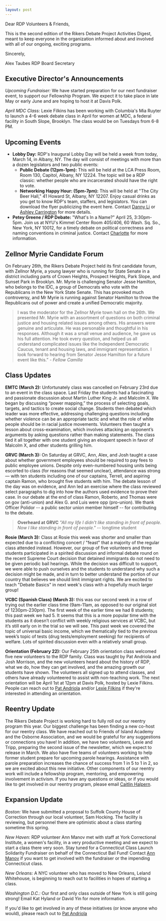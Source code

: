 ```yaml
---
layout: post
---
```

Dear RDP Volunteers & Friends,

This is the second edition of the Rikers Debate Project Activities Digest, meant to keep everyone in the organization informed about and involved with all of our ongoing, exciting programs.

Sincerely,

Alex Taubes
RDP Board Secretary

## Executive Director's Announcements

*Upcoming Fundraiser:* We have started preparation for our next fundraiser event, to support our Fellowship Program. We expect it to take place in late May or early June and are hoping to host it at Davis Polk.

*April MDC Class:* Lexie Filkins has been working with Columbia's Mia Ruyter to launch a 4-6 week debate class in April for women at MDC, a federal facility in South Slope, Brooklyn. The class would be on Tuesdays from 6-8 PM.

## Upcoming Events

* **Lobby Day:** RDP's Inaugural Lobby Day will be held a week from today, March 14, in Albany, NY. The day will consist of meetings with more than a dozen legislators and two public events:
  * **Public Debate (12pm-1pm):** This will be held at the LCA Press Room, Room 130, Capitol, Albany, NY 12224. The topic will be a RDP classic: whether people who are incarcerated should have the right to vote.
  * **Networking Happy Hour: (5pm-7pm):** This will be held at "The City Beer Hall," 41 Howard St, Albany, NY 12207. Enjoy casual drinks as you get to know RDP's team, staffers, and legislators.
You can download the flyer publicizing the event here. Contact [Danny Li](yl3261@columbia.edu) or [Ashley Carrington](ashleycarringonton52@gmail.com) for more details.
* **Petey Greene / RDP Debate:** "What's In a Name?" April 25, 3:30pm-5pm. Join us at NYU's Kimmel Center Room 405/406, 60 Wash. Sq. So., New York, NY 10012, for a timely debate on political correctness and naming conventions in criminal justice. Contact [Charlotte](cmk586@nyu.edu) for more information.

## Zellnor Myrie Candidate Forum

On February 26th, the Rikers Debate Project held its first candidate forum, with Zellnor Myrie, a young lawyer who is running for State Senate in a district including parts of Crown Heights, Prospect Heights, Park Slope, and Sunset Park in Brooklyn. Mr. Myrie is challenging Senator Jesse Hamilton, who belongs to the IDC, a group of Democrats who vote with the Republicans in the New York State Senate. This has provoked much controversy, and Mr Myrie is running against Senator Hamilton to throw the Republicans out of power and create a unified Democratic majority.

> I was the moderator for the Zellnor Myrie town hall on the 26th. 
> We presented Mr. Myrie with an assortment of questions on both criminal justice and housing related issues among others. 
> His answers were genuine and articulate. He was personable and thoughtful in his responses. 
> Although it was a small venue and audience, he gave us his full attention. 
> He took every question, and helped us all understand complicated issues like the Independent Democratic Caucus, tenant and housing laws, and immigrant representation. 
> I look forward to hearing from Senator Jesse Hamilton for a future event like this.”
      *- Fellow Camilla*

## Class Updates

**EMTC (March 2):** Unfortunately class was cancelled on February 23rd due to an event in the class space. Last Friday the students had a fascinating and passionate discussion about Martin Luther King Jr. and Malcolm X. We began by discussing “power mapping,” the process of selecting goals, targets, and tactics to create social change. Students then debated which leader was more effective, addressing challenging questions including whether violence can be an appropriate tactic and what the role of white people should be in racial justice movements. Volunteers then taught a lesson about cross-examination, which involves attacking an opponent’s arguments by asking questions rather than making statements. The class tied it all together with one student giving an eloquent speech in favor of Malcolm X, and other students grilling him.

**GRVC (March 3):** On Saturday at GRVC, Ann, Alex, and Josh taught a case about whether government employees should be required to pay fees to public employee unions. Despite only even-numbered housing units being escorted to class (for reasons that seemed unclear), attendance was strong— with ten students including one of our captains, Terrell, and aspiring captain Ramon, who brought five students with him. The debate lesson of the day was on evidence, and Ann led an exercise where the class reviewed select paragraphs to dig into how the authors used evidence to prove their case. In our debate at the end of class Ramon, Roberto, and Thomas were on gov (anti-union) and Alex G. and Luis were opp (pro-union). We thank Officer Polidor -- a public sector union member himself -- for contributing to the debate. 

> **Overheard at GRVC**
> *"All my life I didn't like standing in front of people. Now I like standing in front of people."* -- longtime student

**Rosie (March 3):** Class at Rosie this week was shorter and smaller than expected due to a conflicting concert / "feast" that a majority of the regular class attended instead. However, our group of five volunteers and three students participated in a spirited discussion and informal debate round on the recent Supreme Court decision that detained immigrants do not need to be given periodic bail hearings. While the decision was difficult to support, we were able to push ourselves and the students to understand why such a decision might be made, and in turn to better understand the portion of our country that believes we should limit immigrant rights. We are excited to teach "Debate Basics" in next week's class with a hopefully much larger group!

**VCBC (Spanish Class) (March 3):** this was our second week in a row of trying out the earlier class time (9am-11am, as opposed to our original slot of 1230pm-230pm). The first week of the earlier time we had 8 students; this past week we had 5. It seems that this is a more popular time with the students as it doesn’t conflict with weekly religious services at VCBC, but it’s still early on in the trial so we will see. This past week we covered the topic of universal basic income, which we thematically tied to the previous week’s topic of tests (drug tests/employment seeking) for recipients of welfare. Lots of spirited discussion even with a relatively small group. 

**Orientation (February 22):** Our February 25th orientation class welcomed five new volunteers to the RDP family. Class was taught by Pat Andriola and Josh Morrison, and the new volunteers heard about the history of RDP, what we do, how they can get involved, and the amazing growth our students have shown. The volunteers all signed up to attend classes, and others have already volunteered to assist with non-teaching work. The next orientation will be April 1st at 12pm at Davis Polk, hosted by Lexie Filkins. People can reach out to [Pat Andriola](patrickandriola@gmail.com) and/or [Lexie Filkins](lexiefilkins@gmail.com) if they're interested in attending an orientation.

## Reentry Update

The Rikers Debate Project is working hard to fully roll out our reentry program this year. Our biggest challenge has been finding a new co-host for our reentry class. We have reached out to Friends of Island Academy and the Osborne Association, and we would be grateful for any suggestions or connections you have! In addition, we have two volunteers, Lexie and Tripp, preparing the second issue of the newsletter, which we expect to release in March. We also have five teams of volunteers working to help former student prepare for upcoming parole hearings. Assistance with parole preparation increases the chance of success from 1 in 5 to 1 in 2, so we are excited about this new initiative. Other components of our reentry work will include a fellowship program, mentoring, and empowering involvement in activism. If you have any questions or ideas, or if you would like to get involved in our reentry program, please email [Caitlin Halpern](caitlin.halpern@gmail.com).

## Expansion Update

*Boston:* We have submitted a proposal to Suffolk County House of Correction through our local volunteer, Sam Hocking. The facility is reviewing, but personnel there are optimistic about a class starting sometime this spring.

*New Haven:* RDP volunteer Ann Manov met with staff at York Correctional Institute, a women's facility, in a very productive meeting and we expect to start a class there very soon. Stay tuned for a Connecticut Class Launch Solidarity Fundraiser on behalf of the Connecticut Bail Fund! Contact [Ann Manov](ann.manov@yale.edu) if you want to get involved with the fundraiser or the impending Connecticut class.

*New Orleans:* A NYC volunteer who has moved to New Orleans, Leland Whitehouse, is beginning to reach out to facilities in hopes of starting a class.

*Washington D.C.:* Our first and only class outside of New York is still going strong! Email Kat Hyland or David Yin for more information.

If you'd like to get involved in any of these initiatives (or know anyone who would), please reach out to [Pat Andriola]( patrick.andriola@gmail.com)
